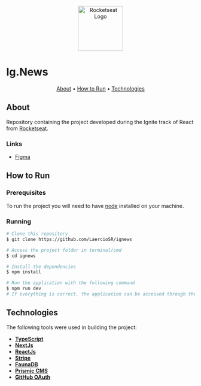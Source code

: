 <p align="center">
  <a href="https://www.rocketseat.com.br/">
    <img src="https://raw.githubusercontent.com/LaercioSR/ignews/main/public/rocketseat-logo.png" height="120" width="auto" alt="Rocketseat Logo" />
  </a>
</p>
<p align="center">
  <h1>Ig.News</h1>
</p>

<p align="center">
 <a href="#about">About</a> •
 <a href="#how-to-run">How to Run</a> •
 <a href="#technologies">Technologies</a>
</p>

## About

Repository containing the project developed during the Ignite track of React from [Rocketseat](https://www.rocketseat.com.br/).

### Links

- [Figma](https://www.figma.com/file/20EC75a6HX5KUPGrrZG7RL/ig.news-(Copy)?node-id=1%3A5)

## How to Run

### Prerequisites

To run the project you will need to have [node](https://nodejs.dev/) installed on your machine.

### Running

```bash
# Clone this repository
$ git clone https://github.com/LaercioSR/ignews

# Access the project folder in terminal/cmd
$ cd ignews

# Install the dependencies
$ npm install

# Run the application with the following command
$ npm run dev
# If everything is correct, the application can be accessed through the URL http://localhost:3000
```

## Technologies

The following tools were used in building the project:

- **[TypeScript](https://www.typescriptlang.org/)**
- **[NextJs](https://nextjs.org/)**
- **[ReactJs](https://pt-br.reactjs.org/)**
- **[Stripe](https://stripe.com/br)**
- **[FaunaDB](https://fauna.com/)**
- **[Prismic CMS](https://prismic.io/)**
- **[GitHub OAuth](https://docs.github.com/pt/developers/apps/building-oauth-apps/authorizing-oauth-apps)**
